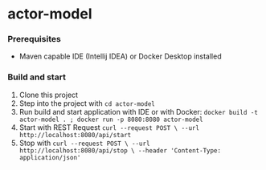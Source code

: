 # actor-model

### Prerequisites

- Maven capable IDE (Intellij IDEA) or Docker Desktop installed

### Build and start

1. Clone this project
2. Step into the project with `cd actor-model`
3. Run build and start application with IDE or with Docker: `docker build -t actor-model . ; docker run -p 8080:8080 actor-model`
4. Start with REST Request `curl --request POST \
--url http://localhost:8080/api/start`
5. Stop with `curl --request POST \
--url http://localhost:8080/api/stop \
--header 'Content-Type: application/json'`
